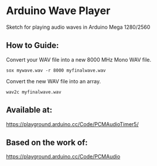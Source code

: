 # Arduino Wave Player

Sketch for playing audio waves in Arduino Mega 1280/2560

## How to Guide:

Convert your WAV file into a new 8000 MHz Mono WAV file.

```
sox mywave.wav -r 8000 myfinalwave.wav
```

Convert the new WAV file into an array.

```
wav2c myfinalwave.wav
```

## Available at:

https://playground.arduino.cc/Code/PCMAudioTimer5/

## Based on the work of:

https://playground.arduino.cc/Code/PCMAudio
